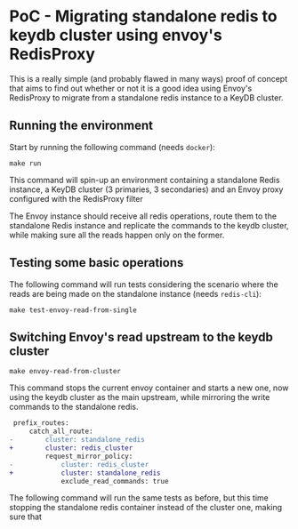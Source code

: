 # PoC - Migrating standalone redis to keydb cluster using envoy's RedisProxy

This is a really simple (and probably flawed in many ways) proof of concept that
aims to find out whether or not it is a good idea using Envoy's RedisProxy to
migrate from a standalone redis instance to a KeyDB cluster.

## Running the environment

Start by running the following command (needs `docker`):

```
make run
```

This command will spin-up an environment containing a standalone Redis instance,
a KeyDB cluster (3 primaries, 3 secondaries) and an Envoy proxy configured with
the RedisProxy filter

The Envoy instance should receive all redis operations, route them to the
standalone Redis instance and replicate the commands to the keydb cluster, while
making sure all the reads happen only on the former.

## Testing some basic operations

The following command will run tests considering the scenario where the reads
are being made on the standalone instance (needs `redis-cli`):

```
make test-envoy-read-from-single
```

## Switching Envoy's read upstream to the keydb cluster

```
make envoy-read-from-cluster
```

This command stops the current envoy container and starts a new one, now using
the keydb cluster as the main upstream, while mirroring the write commands to
the standalone redis.

```diff
 prefix_routes:
     catch_all_route:
-        cluster: standalone_redis
+        cluster: redis_cluster
         request_mirror_policy:
-            cluster: redis_cluster
+            cluster: standalone_redis
             exclude_read_commands: true

```

The following command will run the same tests as before, but this time stopping
the standalone redis container instead of the cluster one, making sure that
